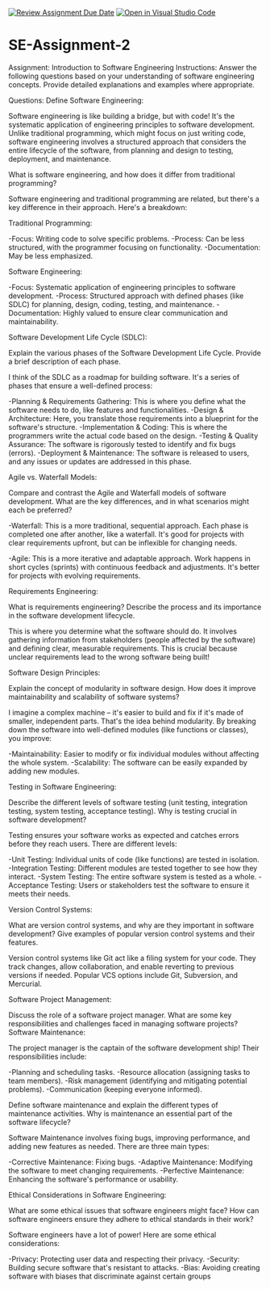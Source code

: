 [![Review Assignment Due Date](https://classroom.github.com/assets/deadline-readme-button-24ddc0f5d75046c5622901739e7c5dd533143b0c8e959d652212380cedb1ea36.svg)](https://classroom.github.com/a/-ucQIGTc)
[![Open in Visual Studio Code](https://classroom.github.com/assets/open-in-vscode-718a45dd9cf7e7f842a935f5ebbe5719a5e09af4491e668f4dbf3b35d5cca122.svg)](https://classroom.github.com/online_ide?assignment_repo_id=15223340&assignment_repo_type=AssignmentRepo)
# SE-Assignment-2
Assignment: Introduction to Software Engineering
Instructions:
Answer the following questions based on your understanding of software engineering concepts. Provide detailed explanations and examples where appropriate.

Questions:
Define Software Engineering:

Software engineering is like building a bridge, but with code! It's the systematic application of engineering principles to software development. Unlike traditional programming, which might focus on just writing code, software engineering involves a structured approach that considers the entire lifecycle of the software, from planning and design to testing, deployment, and maintenance.

What is software engineering, and how does it differ from traditional programming?

Software engineering and traditional programming are related, but there's a key difference in their approach. Here's a breakdown:

Traditional Programming:

-Focus: Writing code to solve specific problems.
-Process: Can be less structured, with the programmer focusing on functionality.
-Documentation: May be less emphasized.

Software Engineering:

-Focus: Systematic application of engineering principles to software development.
-Process: Structured approach with defined phases (like SDLC) for planning, design, coding, testing, and maintenance.
-Documentation: Highly valued to ensure clear communication and maintainability.

Software Development Life Cycle (SDLC):

Explain the various phases of the Software Development Life Cycle. Provide a brief description of each phase.

I think of the SDLC as a roadmap for building software. It's a series of phases that ensure a well-defined process:

-Planning & Requirements Gathering: This is where you define what the software needs to do, like features and functionalities.
-Design & Architecture: Here, you translate those requirements into a blueprint for the software's structure.
-Implementation & Coding: This is where the programmers write the actual code based on the design.
-Testing & Quality Assurance: The software is rigorously tested to identify and fix bugs (errors).
-Deployment & Maintenance: The software is released to users, and any issues or updates are addressed in this phase.


Agile vs. Waterfall Models:

Compare and contrast the Agile and Waterfall models of software development. What are the key differences, and in what scenarios might each be preferred?

-Waterfall: This is a more traditional, sequential approach. Each phase is completed one after another, like a waterfall. It's good for projects with clear requirements upfront, but can be inflexible for changing needs.

-Agile: This is a more iterative and adaptable approach. Work happens in short cycles (sprints) with continuous feedback and adjustments. It's better for projects with evolving requirements.

Requirements Engineering:

What is requirements engineering? Describe the process and its importance in the software development lifecycle.

This is where you determine what the software should do. It involves gathering information from stakeholders (people affected by the software) and defining clear, measurable requirements. This is crucial because unclear requirements lead to the wrong software being built!

Software Design Principles:

Explain the concept of modularity in software design. How does it improve maintainability and scalability of software systems?

I imagine a complex machine – it's easier to build and fix if it's made of smaller, independent parts. That's the idea behind modularity. By breaking down the software into well-defined modules (like functions or classes), you improve:

-Maintainability: Easier to modify or fix individual modules without affecting the whole system.
-Scalability: The software can be easily expanded by adding new modules.


Testing in Software Engineering:

Describe the different levels of software testing (unit testing, integration testing, system testing, acceptance testing). Why is testing crucial in software development?

Testing ensures your software works as expected and catches errors before they reach users. There are different levels:

-Unit Testing: Individual units of code (like functions) are tested in isolation.
-Integration Testing: Different modules are tested together to see how they interact.
-System Testing: The entire software system is tested as a whole.
-Acceptance Testing: Users or stakeholders test the software to ensure it meets their needs.

Version Control Systems:

What are version control systems, and why are they important in software development? Give examples of popular version control systems and their features.

Version control systems like Git act like a filing system for your code. They track changes, allow collaboration, and enable reverting to previous versions if needed. Popular VCS options include Git, Subversion, and Mercurial.

Software Project Management:

Discuss the role of a software project manager. What are some key responsibilities and challenges faced in managing software projects?
Software Maintenance:

The project manager is the captain of the software development ship! Their responsibilities include:

-Planning and scheduling tasks.
-Resource allocation (assigning tasks to team members).
-Risk management (identifying and mitigating potential problems).
-Communication (keeping everyone informed).

Define software maintenance and explain the different types of maintenance activities. Why is maintenance an essential part of the software lifecycle?

Software Maintenance involves fixing bugs, improving performance, and adding new features as needed. There are three main types:

-Corrective Maintenance: Fixing bugs.
-Adaptive Maintenance: Modifying the software to meet changing requirements.
-Perfective Maintenance: Enhancing the software's performance or usability.

Ethical Considerations in Software Engineering:

What are some ethical issues that software engineers might face? How can software engineers ensure they adhere to ethical standards in their work?

Software engineers have a lot of power! Here are some ethical considerations:

-Privacy: Protecting user data and respecting their privacy.
-Security: Building secure software that's resistant to attacks.
-Bias: Avoiding creating software with biases that discriminate against certain groups

